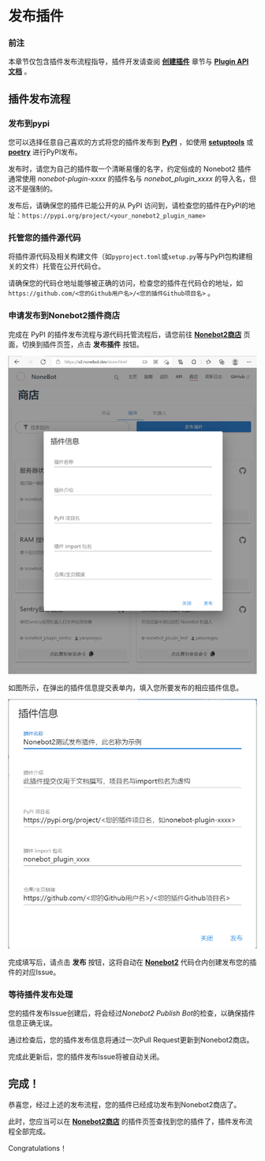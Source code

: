 # 发布插件

### 前注
本章节仅包含插件发布流程指导，插件开发请查阅 **[创建插件](../guide/creating-a-plugin.md)** 章节与 **[Plugin API 文档](../api/plugin.md)** 。

## 插件发布流程
### 发布到pypi
您可以选择任意自己喜欢的方式将您的插件发布到 **[PyPI](https://pypi.org/)** ，如使用 **[setuptools](https://pypi.org/project/setuptools/)** 或 **[poetry](https://pypi.org/project/poetry/)** 进行PyPI发布。

发布时，请您为自己的插件取一个清晰易懂的名字，约定俗成的 Nonebot2 插件通常使用 *nonebot-plugin-xxxx* 的插件名与 *nonebot_plugin_xxxx* 的导入名，但这不是强制的。

发布后，请确保您的插件已能公开的从 PyPI 访问到，请检查您的插件在PyPI的地址：`https://pypi.org/project/<your_nonebot2_plugin_name>`

### 托管您的插件源代码
将插件源代码及相关构建文件（如`pyproject.toml`或`setup.py`等与PyPI包构建相关的文件）托管在公开代码仓。

请确保您的代码仓地址能够被正确的访问，检查您的插件在代码仓的地址，如 `https://github.com/<您的Github用户名>/<您的插件Github项目名>` 。

### 申请发布到Nonebot2插件商店
完成在 PyPI 的插件发布流程与源代码托管流程后，请您前往 **[Nonebot2商店](https://v2.nonebot.dev/store.html)** 页面，切换到插件页签，点击 **发布插件** 按钮。

![插件发布界面](images/plugin_store_publish.png)

如图所示，在弹出的插件信息提交表单内，填入您所要发布的相应插件信息。

![插件信息填写](images/plugin_store_publish_2.png)

完成填写后，请点击 **发布** 按钮，这将自动在 **[Nonebot2](https://github.com/nonebot/nonebot2)** 代码仓内创建发布您的插件的对应Issue。

### 等待插件发布处理
您的插件发布Issue创建后，将会经过*Nonebot2 Publish Bot*的检查，以确保插件信息正确无误。

通过检查后，您的插件发布信息将通过一次Pull Request更新到Nonebot2商店。

完成此更新后，您的插件发布Issue将被自动关闭。

## 完成！
恭喜您，经过上述的发布流程，您的插件已经成功发布到Nonebot2商店了。

此时，您应当可以在 **[Nonebot2商店](https://v2.nonebot.dev/store.html)** 的插件页签查找到您的插件了，插件发布流程全部完成。

Congratulations！
